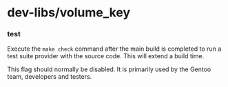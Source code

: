 # dev-libs/volume_key

### test
Execute the `make check` command after the main build is completed to run a test suite provider with the source code. This will extend a build time.

This flag should normally be disabled. It is primarily used by the Gentoo team, developers and testers.
